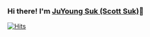 ### Hi there! I'm [JuYoung Suk (Scott Suk)](https://scottsuk0306.github.io/about)👋

[![Hits](https://hits.seeyoufarm.com/api/count/incr/badge.svg?url=https%3A%2F%2Fgithub.com%2Fscottsuk0306)](https://github.com/scottsuk0306)
